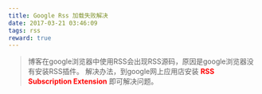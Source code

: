 ```yaml
---
title: Google Rss 加载失败解决
date: 2017-03-21 03:46:09
tags: rss
reward: true
---
```


> 博客在google浏览器中使用RSS会出现RSS源码，原因是google浏览器没有安装RSS插件。
> 解决办法，到google网上应用店安装 <b style="color: red">RSS Subscription Extension</b> 即可解决问题。

